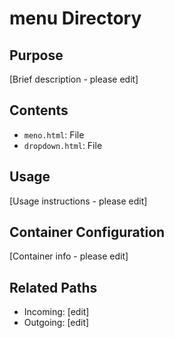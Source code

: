 
# menu Directory

## Purpose
[Brief description - please edit]

## Contents
- `meno.html`: File
- `dropdown.html`: File

## Usage
[Usage instructions - please edit]

## Container Configuration
[Container info - please edit]

## Related Paths
- Incoming: [edit]
- Outgoing: [edit]
